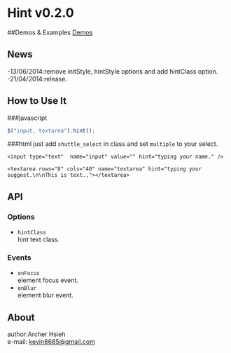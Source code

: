 Hint v0.2.0
============
##Demos & Examples
[Demos](http://archerproxyserver.appspot.com/jquery-hint/examples/index.html)

## News
-13/06/2014:remove initStyle, hintStyle options and add hintClass option.
-21/04/2014:release.

## How to Use It
###javascript
``` javascript
$("input, textarea").hint();
```
###html
just add `shuttle_select` in class and set `multiple` to your select.
```
<input type="text"  name="input" value="" hint="typing your name." />
```
```
<textarea rows="8" cols="40" name="textarea" hint="typing your suggest.\n\nThis is text.."></textarea>
```
## API
### Options
- `hintClass` <br/>hint text class.

### Events
- `onFocus` <br/>element focus event.
- `onBlur` <br/>element blur event.

## About
author:Archer Hsieh<br/>
e-mail: kevin8685@gmail.com

